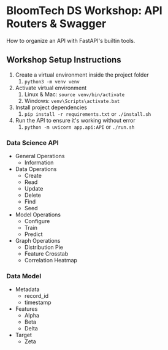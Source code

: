 # BloomTech DS Workshop: API Routers & Swagger
How to organize an API with FastAPI's builtin tools.


## Workshop Setup Instructions
1. Create a virtual environment inside the project folder 
   1. `python3 -m venv venv`
2. Activate virtual environment 
   1. Linux & Mac: `source venv/bin/activate`
   2. Windows: `venv\Scripts\activate.bat`
3. Install project dependencies
   1. `pip install -r requirements.txt` or `./install.sh`
4. Run the API to ensure it's working without error 
   1. `python -m uvicorn app.api:API` or `./run.sh`


### Data Science API
- General Operations
    - Information
- Data Operations
    - Create
    - Read
    - Update
    - Delete
    - Find
    - Seed
- Model Operations
    - Configure
    - Train
    - Predict
- Graph Operations
    - Distribution Pie
    - Feature Crosstab
    - Correlation Heatmap


### Data Model
- Metadata
  - record_id
  - timestamp
- Features
    - Alpha
    - Beta
    - Delta
- Target
    - Zeta
